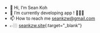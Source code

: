 - 👋 Hi, I’m Sean Koh
- 🌱 I’m currently developing app ! 👨🏽‍💻
- 📫 How to reach me seankzw@gmail.com
- 👉🏼 [seankzw.site](https://seankzw.site/){:target="_blank"}

<!---
seankzw/seankzw is a ✨ special ✨ repository because its `README.md` (this file) appears on your GitHub profile.
You can click the Preview link to take a look at your changes.
--->
